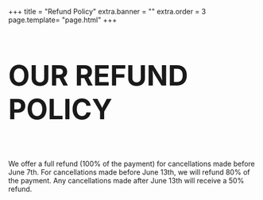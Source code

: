 +++
title = "Refund Policy"
extra.banner = ""
extra.order = 3
page.template= "page.html"
+++

<br/>

# <span style="font-size:2em;">OUR REFUND POLICY</span>

<br/><br/>

We offer a full refund (100% of the payment) for cancellations made before June 7th. For cancellations made before June 13th, we will refund 80% of the payment. Any cancellations made after June 13th will receive a 50% refund.